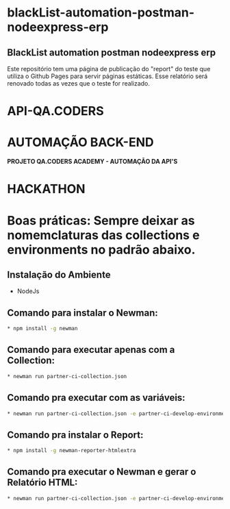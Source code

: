 # blackList-automation-postman-nodeexpress-erp

## BlackList automation postman nodeexpress erp
Este repositório tem uma página de publicação do "report" do teste que utiliza o Github Pages para servir páginas estáticas. Esse relatório será renovado todas as vezes que o teste for realizado.


# API-QA.CODERS
# AUTOMAÇÃO BACK-END

**PROJETO QA.CODERS ACADEMY - AUTOMAÇÃO DA API'S**
# HACKATHON

# Boas práticas: Sempre deixar as nomemclaturas das collections e environments no padrão abaixo.

## Instalação do Ambiente

* NodeJs

## Comando para instalar o Newman:
```sh default
* npm install -g newman
```
## Comando para executar apenas com a Collection:
```sh default
* newman run partner-ci-collection.json
```
## Comando pra executar com as variáveis:
```sh default
* newman run partner-ci-collection.json -e partner-ci-develop-environment.json
```
## Comando pra instalar o Report:
```sh default
* npm install -g newman-reporter-htmlextra
```
## Comando pra executar o Newman e gerar o Relatório HTML:
```sh default
* newman run partner-ci-collection.json -e partner-ci-develop-environment.json -r htmlextra
```
